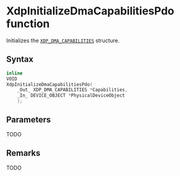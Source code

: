 # XdpInitializeDmaCapabilitiesPdo function

Initializes the [`XDP_DMA_CAPABILITIES`](XDP_DMA_CAPABILITIES.md) structure.

## Syntax

```C
inline
VOID
XdpInitializeDmaCapabilitiesPdo(
    _Out_ XDP_DMA_CAPABILITIES *Capabilities,
    _In_ DEVICE_OBJECT *PhysicalDeviceObject
    );
```

## Parameters

TODO

## Remarks

TODO

